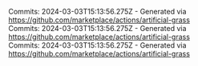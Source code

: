 Commits: 2024-03-03T15:13:56.275Z - Generated via https://github.com/marketplace/actions/artificial-grass
<br>
Commits: 2024-03-03T15:13:56.275Z - Generated via https://github.com/marketplace/actions/artificial-grass
<br>
Commits: 2024-03-03T15:13:56.275Z - Generated via https://github.com/marketplace/actions/artificial-grass
<br>
